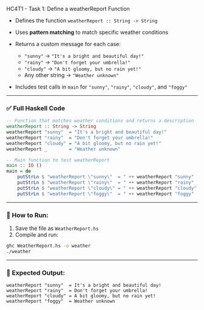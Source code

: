 HC4T1 - Task 1: Define a weatherReport Function

* Defines the function `weatherReport :: String -> String`
* Uses **pattern matching** to match specific weather conditions
* Returns a custom message for each case:

  * `"sunny"` → `"It's a bright and beautiful day!"`
  * `"rainy"` → `"Don't forget your umbrella!"`
  * `"cloudy"` → `"A bit gloomy, but no rain yet!"`
  * Any other string → `"Weather unknown"`
* Includes test calls in `main` for `"sunny"`, `"rainy"`, `"cloudy"`, and `"foggy"`

---

### ✅ Full Haskell Code

```haskell
-- Function that matches weather conditions and returns a description
weatherReport :: String -> String
weatherReport "sunny"  = "It's a bright and beautiful day!"
weatherReport "rainy"  = "Don't forget your umbrella!"
weatherReport "cloudy" = "A bit gloomy, but no rain yet!"
weatherReport _        = "Weather unknown"

-- Main function to test weatherReport
main :: IO ()
main = do
    putStrLn $ "weatherReport \"sunny\"  = " ++ weatherReport "sunny"
    putStrLn $ "weatherReport \"rainy\"  = " ++ weatherReport "rainy"
    putStrLn $ "weatherReport \"cloudy\" = " ++ weatherReport "cloudy"
    putStrLn $ "weatherReport \"foggy\"  = " ++ weatherReport "foggy"
```

---

### 🏃 How to Run:

1. Save the file as `WeatherReport.hs`
2. Compile and run:

```bash
ghc WeatherReport.hs -o weather
./weather
```

---

### 🧾 Expected Output:

```
weatherReport "sunny"  = It's a bright and beautiful day!
weatherReport "rainy"  = Don't forget your umbrella!
weatherReport "cloudy" = A bit gloomy, but no rain yet!
weatherReport "foggy"  = Weather unknown
```

